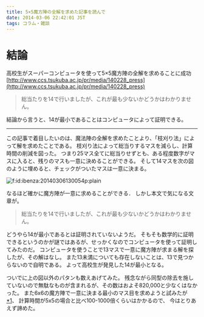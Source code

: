 ```yaml
---
title: 5×5魔方陣の全解を求めた記事を読んで
date: 2014-03-06 22:42:01 JST
tags: コラム・雑談
---
```


# 結論

高校生がスーパーコンピュータを使って5×5魔方陣の全解を求めることに成功[http://www.ccs.tsukuba.ac.jp/pr/media/140228_press](http://www.ccs.tsukuba.ac.jp/pr/media/140228_press)

> 総当たりを14で行いましたが、これが最も少ないかどうかはわかりません。
> 

結論から言うと、14が最小であることはコンピュータによって証明できる。

* * *

この記事で着目したいのは、魔法陣の全解を求めたことより、「枝刈り法」によって解を求めたことである。
枝刈り法によって総当りするマスを減らし、計算時間の削減を図った。
つまり25マス全てに総当りせずとも、ある程度数字がマスに入ると、残りのマスも一意に決めることができる。
そして14マスを次の図のように埋めると、チェックがついたマスは一意に決まる。

<span itemscope itemtype="http://schema.org/Photograph"><img src="//cdn-ak.f.st-hatena.com/images/fotolife/i/ibenza/20140306/20140306130054.png" alt="f:id:ibenza:20140306130054p:plain" title="f:id:ibenza:20140306130054p:plain" class="hatena-fotolife" itemprop="image"></span>

なるほど確かに魔方陣が一意に求めることができる．
しかし本文で気になる文章が。

> 総当たりを14で行いましたが、これが最も少ないかどうかはわかりません。
> 

どうやら14が最小であるとは証明されていないようだ。
そもそも数学的に証明できるというのかが謎ではあるが、せっかくなのでコンピュータを使って証明してみたのだ。
コンピュータを使うことで13マスで一意に魔方陣が求まる解を探したが、その解はなし。
また13未満についても存在しないことは、13で見つからないので自明である。
よって高校生が発見した14が最小となる。

ついでに上の図以外のパタンも数えあげてみた。
残念ながら同型の除去を施していないので無駄なものが含まれるが、その数はおよそ820,000と少なくはなかった。
また6x6の魔方陣で一意に決まる最小のマス目を求めようと試みたが[*1](#f1)、
計算時間が5x5の場合と比べ100-1000倍くらいはかかるので、
今はとりあえず諦めた。

